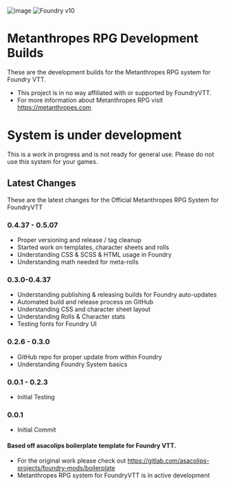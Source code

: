 ![image](https://content.invisioncic.com/e290497/monthly_2022_12/01.jpg.10f501a62b5254cef6f04d9f87c8b52d.jpg)
![Foundry v10](https://img.shields.io/badge/foundry-v10-green)

# Metanthropes RPG Development Builds

These are the development builds for the Metanthropes RPG system for Foundry VTT.

- This project is in no way affiliated with or supported by FoundryVTT.
- For more information about Metanthropes RPG visit https://metanthropes.com

# System is under development

This is a work in progress and is not ready for general use. Please do not use this system for your games.

## Latest Changes

These are the latest changes for the Official Metanthropes RPG System for FoundryVTT

### 0.4.37 - 0.5.07

- Proper versioning and release / tag cleanup
- Started work on templates, character sheets and rolls
- Understanding CSS & SCSS & HTML usage in Foundry
- Understanding math needed for meta-rolls

### 0.3.0-0.4.37

- Understanding publishing & releasing builds for Foundry auto-updates
- Automated build and release process on GitHub
- Understanding CSS and character sheet layout
- Understanding Rolls & Character stats
- Testing fonts for Foundry UI

### 0.2.6 - 0.3.0

- GitHub repo for proper update from within Foundry
- Understanding Foundry System basics

### 0.0.1 - 0.2.3

- Initial Testing

### 0.0.1

- Initial Commit

#### Based off asacolips boilerplate template for Foundry VTT.

- For the original work please check out https://gitlab.com/asacolips-projects/foundry-mods/boilerplate
- Metanthropes RPG system for FoundryVTT is in active development
